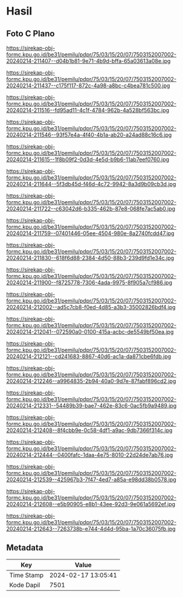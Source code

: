 # Hasil

## Foto C Plano

https://sirekap-obj-formc.kpu.go.id/be31/pemilu/pdpr/75/03/15/20/07/7503152007002-20240214-211407--d04b1b81-9e71-4b9d-bffa-65a03613a08e.jpg

https://sirekap-obj-formc.kpu.go.id/be31/pemilu/pdpr/75/03/15/20/07/7503152007002-20240214-211437--c175f117-872c-4a98-a8bc-c4bea781c500.jpg

https://sirekap-obj-formc.kpu.go.id/be31/pemilu/pdpr/75/03/15/20/07/7503152007002-20240214-211516--fd95ad11-4c1f-4784-962b-4a528bf563bc.jpg

https://sirekap-obj-formc.kpu.go.id/be31/pemilu/pdpr/75/03/15/20/07/7503152007002-20240214-211546--93f57e4a-4f40-4b1a-ab20-a24ad88c16c6.jpg

https://sirekap-obj-formc.kpu.go.id/be31/pemilu/pdpr/75/03/15/20/07/7503152007002-20240214-211615--1f8b09f2-0d3d-4e5d-b9b6-11ab7eef0760.jpg

https://sirekap-obj-formc.kpu.go.id/be31/pemilu/pdpr/75/03/15/20/07/7503152007002-20240214-211644--5f3db45d-f46d-4c72-9942-8a3d9b09cb3d.jpg

https://sirekap-obj-formc.kpu.go.id/be31/pemilu/pdpr/75/03/15/20/07/7503152007002-20240214-211722--c63042d6-b335-462b-87e8-068fe7ac5ab0.jpg

https://sirekap-obj-formc.kpu.go.id/be31/pemilu/pdpr/75/03/15/20/07/7503152007002-20240214-211759--07401446-05ee-4504-980e-8a2740fcdd47.jpg

https://sirekap-obj-formc.kpu.go.id/be31/pemilu/pdpr/75/03/15/20/07/7503152007002-20240214-211830--618f6d88-2384-4d50-88b3-239d9fd1e34c.jpg

https://sirekap-obj-formc.kpu.go.id/be31/pemilu/pdpr/75/03/15/20/07/7503152007002-20240214-211900--f8725778-7306-4ada-9975-8f905a7cf986.jpg

https://sirekap-obj-formc.kpu.go.id/be31/pemilu/pdpr/75/03/15/20/07/7503152007002-20240214-212002--ad5c7cb8-f0ed-4d85-a3b3-35002826bdf4.jpg

https://sirekap-obj-formc.kpu.go.id/be31/pemilu/pdpr/75/03/15/20/07/7503152007002-20240214-212041--072590a0-0100-415a-acbc-de5549bf50ea.jpg

https://sirekap-obj-formc.kpu.go.id/be31/pemilu/pdpr/75/03/15/20/07/7503152007002-20240214-212121--cd241683-8867-40d6-ac1a-da871cbe6fdb.jpg

https://sirekap-obj-formc.kpu.go.id/be31/pemilu/pdpr/75/03/15/20/07/7503152007002-20240214-212246--a9964835-2b94-40a0-9d7e-87fabf896cd2.jpg

https://sirekap-obj-formc.kpu.go.id/be31/pemilu/pdpr/75/03/15/20/07/7503152007002-20240214-212331--54489b39-bae7-462e-83c6-0ac5fb9a9489.jpg

https://sirekap-obj-formc.kpu.go.id/be31/pemilu/pdpr/75/03/15/20/07/7503152007002-20240214-212408--8f4cbb9e-0c58-4df1-a9ac-9db7366f314c.jpg

https://sirekap-obj-formc.kpu.go.id/be31/pemilu/pdpr/75/03/15/20/07/7503152007002-20240214-212444--0400fafc-1daa-4e75-8010-22d24de7ab76.jpg

https://sirekap-obj-formc.kpu.go.id/be31/pemilu/pdpr/75/03/15/20/07/7503152007002-20240214-212539--425967b3-7f47-4ed7-a85a-e98dd38b0578.jpg

https://sirekap-obj-formc.kpu.go.id/be31/pemilu/pdpr/75/03/15/20/07/7503152007002-20240214-212608--e5b90905-e8b1-43ee-92d3-9e061a5692ef.jpg

https://sirekap-obj-formc.kpu.go.id/be31/pemilu/pdpr/75/03/15/20/07/7503152007002-20240214-212643--7263738b-e744-4d4d-95ba-1a70c36075fb.jpg


## Metadata

| Key        | Value               |
| ---------- | ------------------- |
| Time Stamp | 2024-02-17 13:05:41 |
| Kode Dapil | 7501                |



